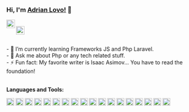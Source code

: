 ### Hi, I'm [Adrian Lovo!](https://adrianlovo.github.io/) 👋

<a href="https://www.facebook.com/adrian.humberto.12/">
  <img align="left" alt="Pawan's Facebook" width="22px" src="https://cdn.jsdelivr.net/npm/simple-icons@v3/icons/facebook.svg" />
</a>
<br>
<a href="https://github.com/adrianlovo">
  <img align="left" alt="Pawan's Github" width="22px" src="https://cdn.jsdelivr.net/npm/simple-icons@v3/icons/github.svg" />
</a>
<br>
<br/>
<br/>
- 🌱 I’m currently learning Frameworks JS and Php Laravel.
<br>
- 💬 Ask me about Php or any tech related stuff.
<br>
- ⚡ Fun fact: My favorite writer is Isaac Asimov... You have to read the foundation!
<br>
<br>

**Languages and Tools:**  

<code><img height="20" src="https://adrianlovo.github.io/Resources/img/Lenguajes/html.png"></code>
<code><img height="20" src="https://adrianlovo.github.io/Resources/img/Lenguajes/css.png"></code>
<code><img height="20" src="https://adrianlovo.github.io/Resources/img/Lenguajes/bootstrap.png"></code>
<code><img height="20" src="https://adrianlovo.github.io/Resources/img/Lenguajes/javascript.png"></code>
<code><img height="20" src="https://adrianlovo.github.io/Resources/img/Lenguajes/jquery.png"></code>
<code><img height="20" src="https://adrianlovo.github.io/Resources/img/Lenguajes/vue.png"></code>
<code><img height="20" src="https://adrianlovo.github.io/Resources/img/Lenguajes/php.png"></code>
<code><img height="20" src="https://adrianlovo.github.io/Resources/img/Lenguajes/laravel.png"></code>
<code><img height="20" src="https://adrianlovo.github.io/Resources/img/Lenguajes/javase.png"></code>
<code><img height="20" src="https://adrianlovo.github.io/Resources/img/Lenguajes/javaee.png"></code>
<code><img height="20" src="https://adrianlovo.github.io/Resources/img/Lenguajes/vscode.png"></code>
<code><img height="20" src="https://adrianlovo.github.io/Resources/img/Lenguajes/c.png"></code>
<code><img height="20" src="https://adrianlovo.github.io/Resources/img/Lenguajes/db2.png"></code>
<code><img height="20" src="https://adrianlovo.github.io/Resources/img/Lenguajes/mysql.png"></code>
<code><img height="20" src="https://adrianlovo.github.io/Resources/img/Lenguajes/postgressql.png"></code>
<code><img height="20" src="https://adrianlovo.github.io/Resources/img/Lenguajes/sqlserver.png"></code>
<code><img height="20" src="https://adrianlovo.github.io/Resources/img/Lenguajes/windows.png"></code>
<code><img height="20" src="https://adrianlovo.github.io/Resources/img/Lenguajes/ubuntu.png"></code>



